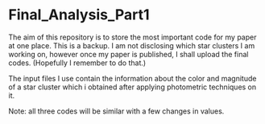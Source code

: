 # Final_Analysis_Part1

The aim of this repository is to store the most important code for my paper at one place. This is a backup. I am not disclosing which star clusters I am working on, however once my paper is published, I shall upload the final codes. (Hopefully I remember to do that.)

The input files I use contain the information about the color and magnitude of a star cluster which i obtained after applying photometric techniques on it. 

Note: all three codes will be similar with a few changes in values.
